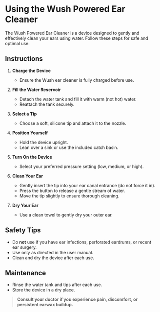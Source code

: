 # Using the Wush Powered Ear Cleaner

The Wush Powered Ear Cleaner is a device designed to gently and effectively clean your ears using water. Follow these steps for safe and optimal use:

## Instructions

1. **Charge the Device**
    - Ensure the Wush ear cleaner is fully charged before use.

2. **Fill the Water Reservoir**
    - Detach the water tank and fill it with warm (not hot) water.
    - Reattach the tank securely.

3. **Select a Tip**
    - Choose a soft, silicone tip and attach it to the nozzle.

4. **Position Yourself**
    - Hold the device upright.
    - Lean over a sink or use the included catch basin.

5. **Turn On the Device**
    - Select your preferred pressure setting (low, medium, or high).

6. **Clean Your Ear**
    - Gently insert the tip into your ear canal entrance (do not force it in).
    - Press the button to release a gentle stream of water.
    - Move the tip slightly to ensure thorough cleaning.

7. **Dry Your Ear**
    - Use a clean towel to gently dry your outer ear.

## Safety Tips

- Do **not** use if you have ear infections, perforated eardrums, or recent ear surgery.
- Use only as directed in the user manual.
- Clean and dry the device after each use.

## Maintenance

- Rinse the water tank and tips after each use.
- Store the device in a dry place.

> **Consult your doctor if you experience pain, discomfort, or persistent earwax buildup.**
